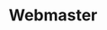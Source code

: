 ---
title: Webmaster
team: Texas Student Media
organization: UT Austin
tenure: 2009 - 2011
tags: experience
description:
  - Converted five student media properties to cloud hosted Drupal and Wordpress websites with an in-house advertising platform and in-house video hosting platform to reduce reliance on external partners and increase overall revenue.Provided strategic planning for the web and social media presences of the media properties to the student managers of the media properties.
  - Supervised and trained a team of student web developers.
---